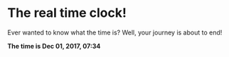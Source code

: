 # The real time clock!

Ever wanted to know what the time is? Well, your journey is about to end!

**The time is Dec 01, 2017, 07:34**
